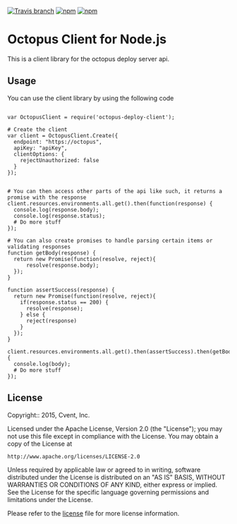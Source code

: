 [![Travis branch](https://img.shields.io/travis/cvent/node-octopus-deploy-client/master.svg?style=flat-square)](https://travis-ci.org/cvent/node-octopus-deploy-client) [![npm](https://img.shields.io/npm/v/octopus-deploy-client.svg?style=flat-square)](https://www.npmjs.com/package/octopus-deploy-client) [![npm](https://img.shields.io/npm/l/octopus-deploy-client.svg?style=flat-square)](https://github.com/cvent/node-octopus-deploy-client/blob/master/LICENSE)

# Octopus Client for Node.js

This is a client library for the octopus deploy server api.


## Usage

You can use the client library by using the following code

```

var OctopusClient = require('octopus-deploy-client');

# Create the client
var client = OctopusClient.Create({
  endpoint: "https://octopus",
  apiKey: "apiKey",
  clientOptions: {
    rejectUnauthorized: false
  }
});


# You can then access other parts of the api like such, it returns a promise with the response
client.resources.environments.all.get().then(function(response) {
  console.log(response.body);
  console.log(response.status);
  # Do more stuff
});

# You can also create promises to handle parsing certain items or validating responses
function getBody(response) {
  return new Promise(function(resolve, reject){
      resolve(response.body);
  });
}

function assertSuccess(response) {
  return new Promise(function(resolve, reject){
    if(response.status == 200) {
      resolve(response);
    } else {
      reject(response)
    }
  });
}

client.resources.environments.all.get().then(assertSuccess).then(getBody).then(function(body) {
  console.log(body);
  # Do more stuff
});
```

## License

Copyright:: 2015, Cvent, Inc.

Licensed under the Apache License, Version 2.0 (the "License");
you may not use this file except in compliance with the License.
You may obtain a copy of the License at

    http://www.apache.org/licenses/LICENSE-2.0

Unless required by applicable law or agreed to in writing, software
distributed under the License is distributed on an "AS IS" BASIS,
WITHOUT WARRANTIES OR CONDITIONS OF ANY KIND, either express or implied.
See the License for the specific language governing permissions and
limitations under the License.

Please refer to the [license](LICENSE) file for more license information.
